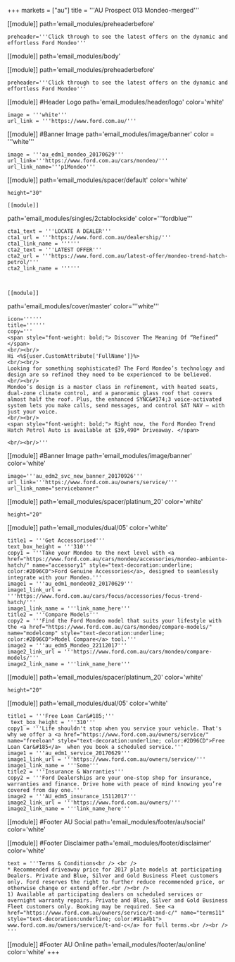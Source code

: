+++
markets = ["au"]
title = '''AU Prospect 013
Mondeo-merged'''


[[module]]
path='email_modules/preheaderbefore'

	preheader='''Click through to see the latest offers on the dynamic and effortless Ford Mondeo'''

[[module]]
path='email_modules/body'

[[module]]
path='email_modules/preheaderbefore'

	preheader='''Click through to see the latest offers on the dynamic and effortless Ford Mondeo'''


[[module]] #Header Logo
path='email_modules/header/logo'
color='white'

	image = '''white'''
	url_link = '''https://www.ford.com.au/'''
	

[[module]] #Banner Image
path='email_modules/image/banner'
color = '''white'''
	
    image = '''au_edm1_mondeo_20170629'''
    url_link='''https://www.ford.com.au/cars/mondeo/'''
	url_link_name='''p1Mondeo'''
   
   [[module]]
path='email_modules/spacer/default'
color='white'

	height="30"
               
    [[module]]
path='email_modules/singles/2ctablockside'
color='''fordblue'''

	cta1_text = '''LOCATE A DEALER'''
	cta1_url = '''https://www.ford.com.au/dealership/'''
	cta1_link_name = ''''''
	cta2_text = '''LATEST OFFER'''
	cta2_url = '''https://www.ford.com.au/latest-offer/mondeo-trend-hatch-petrol/'''
	cta2_link_name = ''''''



	[[module]]
path='email_modules/cover/master'
color='''white'''

	icon=''''''
	title=''''''
	copy='''
    <span style="font-weight: bold;"> Discover The Meaning Of “Refined” </span>
    <br/><br/>
    Hi <%${user.CustomAttribute['FullName']}%>
    <br/><br/>
    Looking for something sophisticated? The Ford Mondeo’s technology and design are so refined they need to be experienced to be believed.
    <br/><br/>
    Mondeo’s design is a master class in refinement, with heated seats, dual-zone climate control, and a panoramic glass roof that covers almost half the roof. Plus, the enhanced SYNC&#174;3 voice-activated system lets you make calls, send messages, and control SAT NAV – with just your voice.
    <br/><br/> 
    <span style="font-weight: bold;"> Right now, the Ford Mondeo Trend Hatch Petrol Auto is available at $39,490* Driveaway. </span> 
   
    <br/><br/>'''

[[module]] #Banner Image
path='email_modules/image/banner'
color='white'

	image='''au_edm2_svc_new_banner_20170926'''
	url_link='''https://www.ford.com.au/owners/service/'''
	url_link_name="servicebanner"

[[module]]
path='email_modules/spacer/platinum_20'
color='white'

	height="20"
    
    
[[module]]
path='email_modules/dual/05'
color='white'

    title1 = '''Get Accessorised'''
    text_box_height = '''310'''
	copy1 = '''Take your Mondeo to the next level with <a href="https://www.ford.com.au/cars/mondeo/accessories/mondeo-ambiente-hatch/" name="accessory1" style="text-decoration:underline; color:#2D96CD">Ford Genuine Accessories</a>, designed to seamlessly integrate with your Mondeo.'''
	image1 = '''au_edm1_mondeo02_20170629'''
	image1_link_url = '''https://www.ford.com.au/cars/focus/accessories/focus-trend-hatch/'''
	image1_link_name = '''link_name_here'''
	title2 = '''Compare Models'''
	copy2 = '''Find the Ford Mondeo model that suits your lifestyle with the <a href="https://www.ford.com.au/cars/mondeo/compare-models/" name="modelcomp" style="text-decoration:underline; color:#2D96CD">Model Compare</a> tool.'''
	image2 = '''au_edm5_Mondeo_22112017'''
	image2_link_url = '''https://www.ford.com.au/cars/mondeo/compare-models/'''
	image2_link_name = '''link_name_here'''
	


[[module]]
path='email_modules/spacer/platinum_20'
color='white'

	height="20"

[[module]]
path='email_modules/dual/05'
color='white'

	title1 = '''Free Loan Car&#185;'''
     text_box_height = '''310'''
	copy1 = '''Life shouldn't stop when you service your vehicle. That's why we offer a <a href="https://www.ford.com.au/owners/service/" name="freeloan" style="text-decoration:underline; color:#2D96CD">Free Loan Car&#185</a>  when you book a scheduled service.'''
	image1 = '''au_edm1_service_20170629'''
	image1_link_url = '''https://www.ford.com.au/owners/service/'''
	image1_link_name = '''Some'''
	title2 = '''Insurance & Warranties'''
	copy2 = '''Ford Dealerships are your one-stop shop for insurance, warranties and finance. Drive home with peace of mind knowing you’re covered from day one.'''
	image2 = '''AU_edm5_insurance_15112017'''
	image2_link_url = '''https://www.ford.com.au/owners/'''
	image2_link_name = '''link_name_here'''

[[module]] #Footer AU Social
path='email_modules/footer/au/social'
color='white'

[[module]] #Footer Disclaimer
path='email_modules/footer/disclaimer'
color='white'

	text = '''Terms & Conditions<br /> <br />
    * Recommended driveaway price for 2017 plate models at participating Dealers. Private and Blue, Silver and Gold Business Fleet customers only. Ford reserves the right to further reduce recommended price, or otherwise change or extend offer.<br /><br />
    1) Available at participating dealers on scheduled services or overnight warranty repairs. Private and Blue, Silver and Gold Business Fleet customers only. Booking may be required. See <a href="https://www.ford.com.au/owners/service/t-and-c/" name="terms11" style="text-decoration:underline; color:#91a4b1"> www.ford.com.au/owners/service/t-and-c</a> for full terms.<br /><br /> '''


[[module]] #Footer AU Online
path='email_modules/footer/au/online'
color='white'
+++
